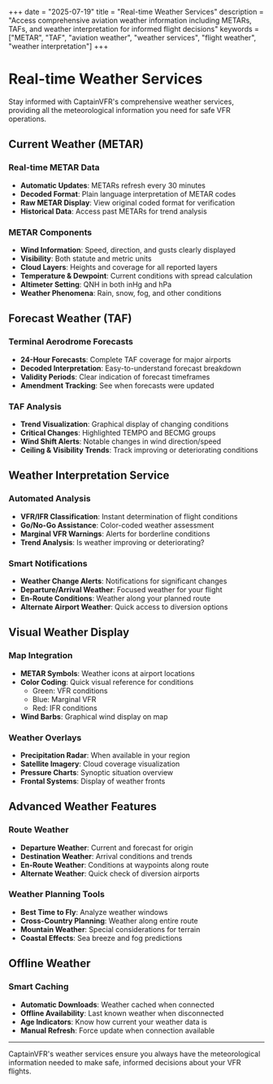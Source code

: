 +++
date = "2025-07-19"
title = "Real-time Weather Services"
description = "Access comprehensive aviation weather information including METARs, TAFs, and weather interpretation for informed flight decisions"
keywords = ["METAR", "TAF", "aviation weather", "weather services", "flight weather", "weather interpretation"]
+++

# Real-time Weather Services

Stay informed with CaptainVFR's comprehensive weather services, providing all the meteorological information you need for safe VFR operations.

## Current Weather (METAR)

### Real-time METAR Data
- **Automatic Updates**: METARs refresh every 30 minutes
- **Decoded Format**: Plain language interpretation of METAR codes
- **Raw METAR Display**: View original coded format for verification
- **Historical Data**: Access past METARs for trend analysis

### METAR Components
- **Wind Information**: Speed, direction, and gusts clearly displayed
- **Visibility**: Both statute and metric units
- **Cloud Layers**: Heights and coverage for all reported layers
- **Temperature & Dewpoint**: Current conditions with spread calculation
- **Altimeter Setting**: QNH in both inHg and hPa
- **Weather Phenomena**: Rain, snow, fog, and other conditions

## Forecast Weather (TAF)

### Terminal Aerodrome Forecasts
- **24-Hour Forecasts**: Complete TAF coverage for major airports
- **Decoded Interpretation**: Easy-to-understand forecast breakdown
- **Validity Periods**: Clear indication of forecast timeframes
- **Amendment Tracking**: See when forecasts were updated

### TAF Analysis
- **Trend Visualization**: Graphical display of changing conditions
- **Critical Changes**: Highlighted TEMPO and BECMG groups
- **Wind Shift Alerts**: Notable changes in wind direction/speed
- **Ceiling & Visibility Trends**: Track improving or deteriorating conditions

## Weather Interpretation Service

### Automated Analysis
- **VFR/IFR Classification**: Instant determination of flight conditions
- **Go/No-Go Assistance**: Color-coded weather assessment
- **Marginal VFR Warnings**: Alerts for borderline conditions
- **Trend Analysis**: Is weather improving or deteriorating?

### Smart Notifications
- **Weather Change Alerts**: Notifications for significant changes
- **Departure/Arrival Weather**: Focused weather for your flight
- **En-Route Conditions**: Weather along your planned route
- **Alternate Airport Weather**: Quick access to diversion options

## Visual Weather Display

### Map Integration
- **METAR Symbols**: Weather icons at airport locations
- **Color Coding**: Quick visual reference for conditions
  - Green: VFR conditions
  - Blue: Marginal VFR
  - Red: IFR conditions
- **Wind Barbs**: Graphical wind display on map

### Weather Overlays
- **Precipitation Radar**: When available in your region
- **Satellite Imagery**: Cloud coverage visualization
- **Pressure Charts**: Synoptic situation overview
- **Frontal Systems**: Display of weather fronts

## Advanced Weather Features

### Route Weather
- **Departure Weather**: Current and forecast for origin
- **Destination Weather**: Arrival conditions and trends
- **En-Route Weather**: Conditions at waypoints along route
- **Alternate Weather**: Quick check of diversion airports

### Weather Planning Tools
- **Best Time to Fly**: Analyze weather windows
- **Cross-Country Planning**: Weather along entire route
- **Mountain Weather**: Special considerations for terrain
- **Coastal Effects**: Sea breeze and fog predictions

## Offline Weather

### Smart Caching
- **Automatic Downloads**: Weather cached when connected
- **Offline Availability**: Last known weather when disconnected
- **Age Indicators**: Know how current your weather data is
- **Manual Refresh**: Force update when connection available

---

CaptainVFR's weather services ensure you always have the meteorological information needed to make safe, informed decisions about your VFR flights.